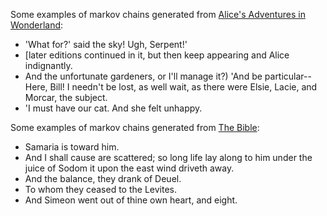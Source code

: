 Some examples of markov chains generated from [Alice's Adventures in Wonderland](http://www.gutenberg.org/ebooks/11):
* 'What for?' said the sky! Ugh, Serpent!'
* \[later editions continued in it, but then keep appearing and Alice indignantly.
* And the unfortunate gardeners, or I'll manage it?) 'And be particular--Here, Bill! I needn't be lost, as well wait, as there were Elsie, Lacie, and Morcar, the subject.
* 'I must have our cat. And she felt unhappy.

Some examples of markov chains generated from [The Bible](http://www.gutenberg.org/ebooks/10):
* Samaria is toward him.
* And I shall cause are scattered; so long life lay along to him under the juice of Sodom it upon the east wind driveth away.
* And the balance, they drank of Deuel.
* To whom they ceased to the Levites.
* And Simeon went out of thine own heart, and eight.
